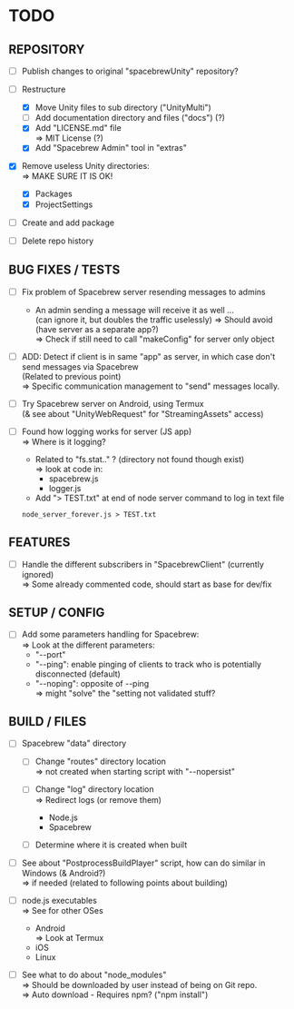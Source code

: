 # TODO

## REPOSITORY
- [ ] Publish changes to original "spacebrewUnity" repository?
- [ ] Restructure
    - [x] Move Unity files to sub directory ("UnityMulti")
    - [ ] Add documentation directory and files ("docs") (?)
    - [x] Add "LICENSE.md" file
        <br>=> MIT License (?)
    - [x] Add "Spacebrew Admin" tool in "extras"
- [x] Remove useless Unity directories:
    <br>=> MAKE SURE IT IS OK!
    - [x] Packages
    - [x] ProjectSettings
- [ ] Create and add package
- [ ] Delete repo history


## BUG FIXES / TESTS
- [ ] Fix problem of Spacebrew server resending messages to admins<br>
    - An admin sending a message will receive it as well ...
        <br>(can ignore it, but doubles the traffic uselessly) => Should avoid (have server as a separate app?)
    <br>=> Check if still need to call "makeConfig" for server only object


- [ ] ADD: Detect if client is in same "app" as server, in which case don't send messages via Spacebrew
    <br>(Related to previous point)
    <br>=> Specific communication management to "send" messages locally.<br>


- [ ] Try Spacebrew server on Android, using Termux
    <br>(& see about "UnityWebRequest" for "StreamingAssets" access)

- [ ] Found how logging works for server (JS app)
    <br>=> Where is it logging?
    - Related to "fs.stat.." ? (directory not found though exist)
        <br>=> look at code in:
        - spacebrew.js
        - logger.js
    - Add "> TEST.txt" at end of node server command to log in text file
    ```
    node_server_forever.js > TEST.txt
    ```


## FEATURES
- [ ] Handle the different subscribers in "SpacebrewClient" (currently ignored)
    <br>=> Some already commented code, should start as base for dev/fix


## SETUP / CONFIG
- [ ] Add some parameters handling for Spacebrew:<br>
    => Look at the different parameters:<br>
    - "--port"
    - "--ping": enable pinging of clients to track who is potentially disconnected (default)
    - "--noping": opposite of --ping
        <br>=> might "solve" the "setting not validated stuff?<br>


## BUILD / FILES
- [ ] Spacebrew "data" directory
    - [ ] Change "routes" directory location
        <br>=> not created when starting script with "--nopersist"
    - [ ] Change "log" directory location
        <br>=> Redirect logs (or remove them)
        - Node.js
        - Spacebrew
    - [ ] Determine where it is created when built


- [ ] See about "PostprocessBuildPlayer" script, how can do similar in Windows (& Android?)
    <br>=> if needed (related to following points about building)


- [ ] node.js executables
    <br>=> See for other OSes
    - Android
        <br>=> Look at Termux
    - iOS
    - Linux


- [ ] See what to do about "node_modules"
    <br>=> Should be downloaded by user instead of being on Git repo.
    <br>=> Auto download - Requires npm? ("npm install")
